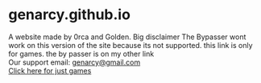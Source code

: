 # genarcy.github.io
A website made by 0rca and Golden.
Big disclaimer The Bypasser wont work on this version of the site because its not supported. this link is only for games. the by passer is on my other link<br>
Our support email: <a href="genarcy@gmail.com">genarcy@gmail.com</a><br>
<a href="https://genarcy.github.io/static/index.html">Click here for just games</a>
